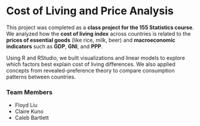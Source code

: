 # Cost of Living and Price Analysis

This project was completed as a **class project for the 155 Statistics course**.  
We analyzed how the **cost of living index** across countries is related to the **prices of essential goods** (like rice, milk, beer) and **macroeconomic indicators** such as **GDP**, **GNI**, and **PPP**.

Using R and RStudio, we built visualizations and linear models to explore which factors best explain cost of living differences. We also applied concepts from revealed-preference theory to compare consumption patterns between countries.

### Team Members
- Floyd Liu  
- Claire Kuno  
- Caleb Bartlett
